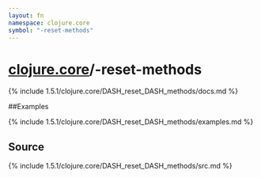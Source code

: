 ```yaml
---
layout: fn
namespace: clojure.core
symbol: "-reset-methods"
---
```


# [clojure.core](../)/-reset-methods

{% include 1.5.1/clojure.core/DASH_reset_DASH_methods/docs.md %}

##Examples

{% include 1.5.1/clojure.core/DASH_reset_DASH_methods/examples.md %}
## Source
{% include 1.5.1/clojure.core/DASH_reset_DASH_methods/src.md %}

